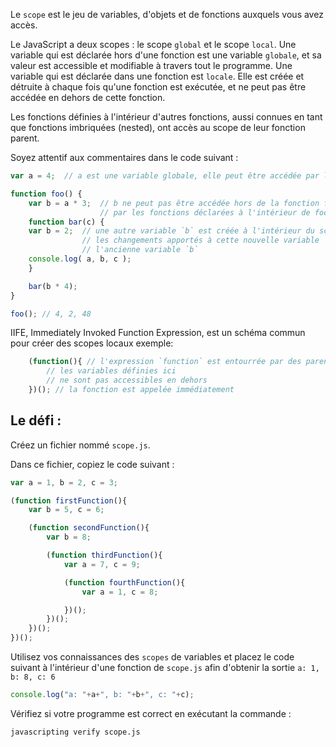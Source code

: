 Le `scope` est le jeu de variables, d'objets et de fonctions auxquels vous avez accès.

Le JavaScript a deux scopes : le scope `global` et le scope `local`. Une variable qui est déclarée hors d'une fonction est une variable `globale`, et sa valeur est accessible et modifiable à travers tout le programme. Une variable qui est déclarée dans une fonction est `locale`. Elle est créée et détruite à chaque fois qu'une fonction est exécutée, et ne peut pas être accédée en dehors de cette fonction.

Les fonctions définies à l'intérieur d'autres fonctions, aussi connues en tant que fonctions imbriquées (nested), ont accès au scope de leur fonction parent.

Soyez attentif aux commentaires dans le code suivant :

```js
var a = 4;	// a est une variable globale, elle peut être accédée par les fonctions ci-dessous

function foo() {
	var b = a * 3;	// b ne peut pas être accédée hors de la fonction foo, mais peut être accédée
					// par les fonctions déclarées à l'intérieur de foo
	function bar(c) {
	var b = 2;  // une autre variable `b` est créée à l'intérieur du scope de la fonction
				// les changements apportés à cette nouvelle variable `b` n'ont pas d'effet sur
				// l'ancienne variable `b`
	console.log( a, b, c );
	}

	bar(b * 4);
}

foo(); // 4, 2, 48
```
IIFE, Immediately Invoked Function Expression, est un schéma commun pour créer des scopes locaux
exemple:
```js
	(function(){ // l'expression `function` est entourrée par des parenthèses
		// les variables définies ici
		// ne sont pas accessibles en dehors
	})(); // la fonction est appelée immédiatement
```
## Le défi :

Créez un fichier nommé `scope.js`.

Dans ce fichier, copiez le code suivant :
```js
var a = 1, b = 2, c = 3;

(function firstFunction(){
	var b = 5, c = 6;

	(function secondFunction(){
		var b = 8;

		(function thirdFunction(){
			var a = 7, c = 9;

			(function fourthFunction(){
				var a = 1, c = 8;

			})();
		})();
	})();
})();
```

Utilisez vos connaissances des `scopes` de variables et placez le code suivant à l'intérieur d'une fonction de `scope.js` afin d'obtenir la sortie `a: 1, b: 8, c: 6`
```js
console.log("a: "+a+", b: "+b+", c: "+c);
```

Vérifiez si votre programme est correct en exécutant la commande :

```bash
javascripting verify scope.js
```
